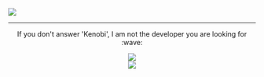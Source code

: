 <img src="https://readme-typing-svg.demolab.com?font=Operator+Mono&size=37&duration=2800&pause=2000&color=FAFAFA&center=true&vCenter=true&width=940&height=50&lines=Hello,+there! This is Evgeni" align="middle">
<hr>

<p align="center"> If you don't answer 'Kenobi', I am not the developer you are looking for :wave: </p> 


<p align="center">
    <img src="https://github-readme-stats.vercel.app/api?username=EvgeniGenchev&show_icons=true&theme=radical">
    <br>
    <img src="https://readme-jokes.vercel.app/api?theme=radical">
</p> <br>


<!--
**EvgeniGenchev/EvgeniGenchev** is a ✨ _special_ ✨ repository because its `README.md` (this file) appears on your GitHub profile.

Here are some ideas to get you started:

- 🔭 I’m currently working on ...
- 🌱 I’m currently learning ...
- 👯 I’m looking to collaborate on ...
- 🤔 I’m looking for help with ...
- 💬 Ask me about ...
- 📫 How to reach me: ...
- 😄 Pronouns: ...
- ⚡ Fun fact: ...
-->
